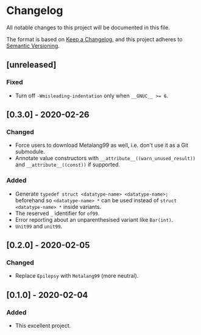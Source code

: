 # Changelog
All notable changes to this project will be documented in this file.

The format is based on [Keep a Changelog](https://keepachangelog.com/en/1.0.0/),
and this project adheres to [Semantic Versioning](https://semver.org/spec/v2.0.0.html).

## [unreleased]

### Fixed

 - Turn off `-Wmisleading-indentation` only when `__GNUC__ >= 6`.

## [0.3.0] - 2020-02-26

### Changed

 - Force users to download Metalang99 as well, i.e. don't use it as a Git submodule.
 - Annotate value constructors with `__attribute__((warn_unused_result))` and `__attribute__((const))` if supported.

### Added

 - Generate `typedef struct <datatype-name> <datatype-name>;` beforehand so `<datatype-name> *` can be used instead of `struct <datatype-name> *` inside variants.
 - The reserved `_` identifier for `of99`.
 - Error reporting about an unparenthesised variant like `Bar(int)`.
 - `Unit99` and `unit99`.

## [0.2.0] - 2020-02-05

### Changed

 - Replace `Epilepsy` with `Metalang99` (more neutral).

## [0.1.0] - 2020-02-04

### Added

 - This excellent project.
